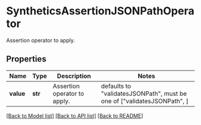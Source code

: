 # SyntheticsAssertionJSONPathOperator

Assertion operator to apply.

## Properties

| Name      | Type    | Description                  | Notes                                                                   |
| --------- | ------- | ---------------------------- | ----------------------------------------------------------------------- |
| **value** | **str** | Assertion operator to apply. | defaults to "validatesJSONPath", must be one of ["validatesJSONPath", ] |

[[Back to Model list]](README.md#documentation-for-models) [[Back to API list]](README.md#documentation-for-api-endpoints) [[Back to README]](README.md)
